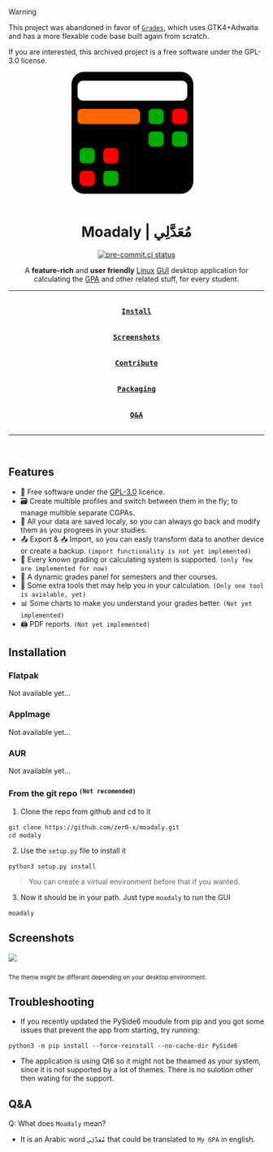 > [!Warning]
> This project was abandoned in favor of [`Grades`](https://github.com/zefr0x/grades), which uses GTK4+Adwaita and has a more flexable code base built again from scratch.
>
> If you are interested, this archived project is a free software under the GPL-3.0 license.

<div align = center>

![Logo](assets/io.github.zer0_x.moadaly.svg)

<h1>Moadaly | مُعَدَّلِي</h1>

[![pre-commit.ci status](https://results.pre-commit.ci/badge/github/zer0-x/moadaly/main.svg)](https://results.pre-commit.ci/latest/github/zer0-x/moadaly/main)

A **feature-rich** and **user friendly** [Linux](https://en.wikipedia.org/wiki/Linux) [GUI](https://en.wikipedia.org/wiki/Graphical_user_interface) desktop application for calculating the [GPA](https://en.wikipedia.org/wiki/Grade_point_average) and other related stuff, for every student.

---

[<kbd><br><b>Install</b><br><br></kbd>](#installation)
[<kbd><br><b>Screenshots</b><br><br></kbd>](#screenshots)
[<kbd><br><b>Contribute</b><br><br></kbd>](CONTRIBUTING.md)
[<kbd><br><b>Packaging</b><br><br></kbd>](PACKAGING.md)
[<kbd><br><b>Q&A</b><br><br></kbd>](#qa)

---

<br>

</div>

## Features
- 🧾 Free software under the [GPL-3.0](https://www.gnu.org/licenses/gpl-3.0.html) licence.
- 🗃️ Create multible profiles and switch between them in the fly; to manage multible separate CGPAs.
- 💾 All your data are saved localy, so you can always go back and modify them as you progrees in your studies.
- 📤 Export & 📥 Import, so you can easly transform data to another device or create a backup. `(import functionality is not yet implemented)`
- 💯 Every known grading or calculating system is supported. `(only few are implemented for now)`
- 🧮 A dynamic grades panel for semesters and ther courses.
- 🧰 Some extra tools thet may help you in your calculation. `(Only one tool is avialable, yet)`
- 📊 Some charts to make you understand your grades better. `(Not yet implemented)`
- 🖨️ PDF reports. `(Not yet implemented)`


## Installation
### Flatpak
Not available yet...
### AppImage
Not available yet...
### AUR
Not available yet...
### From the git repo <sup>`(Not recomended)`</sup>
1. Clone the repo from github and cd to it
```shell
git clone https://github.com/zer0-x/moadaly.git
cd modaly
```
2. Use the `setup.py` file to install it
```shell
python3 setup.py install
```
> You can create a virtual environment before that if you wanted.
3. Now it should be in your path. Just type `moadaly` to run the GUI
```shell
moadaly
```

## Screenshots

<img src = "https://user-images.githubusercontent.com/65136727/210795089-6958e88b-b679-48d5-a003-e6399c0bffce.png" height="300px">

<sub>The theme might be differant depending on your desktop environment.</sub>

## Troubleshooting
- If you recently updated the PySide6 moudule from pip and you got some issues that prevent the app from starting, try running:
```shell
python3 -m pip install --force-reinstall --no-cache-dir PySide6
```

- The application is using Qt6 so it might not be theamed as your system, since it is not supported by a lot of themes. There is no sulotion other then wating for the support.

## Q&A

Q: What does `Moadaly` mean?
- It is an Arabic word `مُعَدَّلِي` that could be translated to `My GPA` in english.
